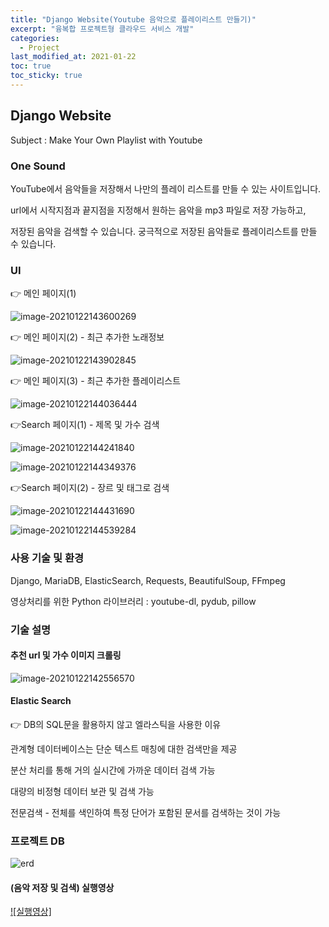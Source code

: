 ```yaml
---
title: "Django Website(Youtube 음악으로 플레이리스트 만들기)"
excerpt: "융복합 프로젝트형 클라우드 서비스 개발"
categories:
  - Project
last_modified_at: 2021-01-22
toc: true
toc_sticky: true
---
```


## Django Website

Subject : Make Your Own Playlist with Youtube



### One Sound

YouTube에서 음악들을 저장해서 나만의 플레이 리스트를 만들 수 있는 사이트입니다.

url에서 시작지점과 끝지점을 지정해서 원하는 음악을 mp3 파일로 저장 가능하고, 

저장된 음악을 검색할 수 있습니다. 궁극적으로 저장된 음악들로 플레이리스트를 만들 수 있습니다.



### UI

👉 메인 페이지(1)

![image-20210122143600269](../../assets/images/image-20210122143600269.png)

👉 메인 페이지(2) - 최근 추가한 노래정보

![image-20210122143902845](../../assets/images/image-20210122143902845.png)

👉 메인 페이지(3) - 최근 추가한 플레이리스트

![image-20210122144036444](../../assets/images/image-20210122144036444.png)



👉Search 페이지(1) - 제목 및 가수 검색

![image-20210122144241840](../../assets/images/image-20210122144241840.png)

![image-20210122144349376](../../assets/images/image-20210122144349376.png)

👉Search 페이지(2) - 장르 및 태그로 검색

![image-20210122144431690](../../assets/images/image-20210122144431690.png)

![image-20210122144539284](../../assets/images/image-20210122144539284.png)



### 사용 기술 및 환경

Django, MariaDB, ElasticSearch, Requests, BeautifulSoup, FFmpeg

영상처리를 위한 Python 라이브러리 : youtube-dl, pydub, pillow



### 기술 설명

#### 추천 url 및 가수 이미지 크롤링

![image-20210122142556570](../../assets/images/image-20210122142556570.png)

#### Elastic Search

👉 DB의 SQL문을 활용하지 않고 엘라스틱을 사용한 이유

관계형 데이터베이스는 단순 텍스트 매칭에 대한 검색만을 제공

분산 처리를 통해 거의 실시간에 가까운 데이터 검색 가능

대량의 비정형 데이터 보관 및 검색 가능

전문검색 - 전체를 색인하여 특정 단어가 포함된 문서를 검색하는 것이 가능



### 프로젝트 DB

![erd](../../assets/images/erd.png)



#### (음악 저장 및 검색) 실행영상

[![실행영상]](https://user-images.githubusercontent.com/17541671/105449181-2d162d80-5cbb-11eb-9f09-0ce034d20ab2.mp4)

